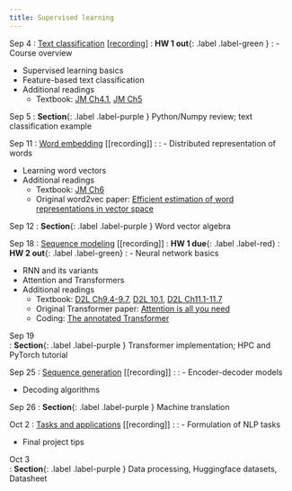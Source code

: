 ```yaml
---
title: Supervised learning 
---
```


Sep 4
: [Text classification](https://nyu-cs2590.github.io/course-material/fall2024/lecture/lec01/main.pdf) [[recording](https://nyu.zoom.us/rec/share/enf8wSBbYN1_dx787KnhOfMsCK3zE4Uveeib5Kspr3Xbjrl2oT05Cvz_GajKAMdm.oV0KLJwIXay9ErsA)]
  : **HW 1 out**{: .label .label-green }
: - Course overview
  - Supervised learning basics
  - Feature-based text classification
  - Additional readings
    - Textbook: [JM Ch4.1](https://web.stanford.edu/~jurafsky/slp3/4.pdf), [JM Ch5](https://web.stanford.edu/~jurafsky/slp3/5.pdf)

Sep 5 
: **Section**{: .label .label-purple } Python/Numpy review; text classification example

Sep 11 
: [Word embedding]() [[recording]]
  : 
: - Distributed representation of words
  - Learning word vectors
  - Additional readings
    - Textbook: [JM Ch6](https://web.stanford.edu/~jurafsky/slp3/6.pdf)
    - Original word2vec paper: [Efficient estimation of word representations in vector space](https://arxiv.org/pdf/1301.3781)

Sep 12
: **Section**{: .label .label-purple } Word vector algebra 

Sep 18 
: [Sequence modeling]() [[recording]]
  : **HW 1 due**{: .label .label-red}
  : **HW 2 out**{: .label .label-green}
: - Neural network basics
  - RNN and its variants 
  - Attention and Transformers
  - Additional readings
    - Textbook: [D2L Ch9.4-9.7](https://d2l.ai/chapter_recurrent-neural-networks/index.html), [D2L 10.1](https://d2l.ai/chapter_recurrent-modern/lstm.html), [D2L Ch11.1-11.7](https://d2l.ai/chapter_recurrent-neural-networks/index.html)
    - Original Transformer paper: [Attention is all you need](https://arxiv.org/pdf/1706.03762)
    - Coding: [The annotated Transformer](https://nlp.seas.harvard.edu/annotated-transformer/)

Sep 19           
: **Section**{: .label .label-purple } Transformer implementation; HPC and PyTorch tutorial 

Sep 25
: [Sequence generation]() [[recording]]
    : 
: - Encoder-decoder models
  - Decoding algorithms

Sep 26
: **Section**{: .label .label-purple } Machine translation

Oct 2
: [Tasks and applications]() [[recording]]
  : 
: - Formulation of NLP tasks
  - Final project tips 

Oct 3           
: **Section**{: .label .label-purple } Data processing, Huggingface datasets, Datasheet 
